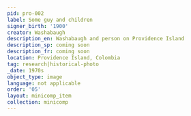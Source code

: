 ```yaml
---
pid: pro-002
label: Some guy and children
signer_birth: '1900'
creator: Washabaugh
description_en: Washabaugh and person on Providence Island
description_sp: coming soon
description_fr: coming soon
location: Providence Island, Colombia
tag: research|historical-photo
_date: 1970s
object_type: image
language: not applicable
order: '05'
layout: minicomp_item
collection: minicomp
---
```

